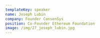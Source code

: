 ```yaml
---
templateKey: speaker
name: Joseph Lubin
company: Founder ConsenSys
position: Co-Founder Ethereum Foundation
image: /img/27_joseph_lubin.jpg
---
```


